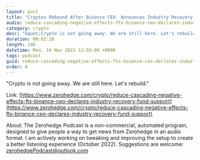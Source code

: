 ```yaml
---
layout: post
title: "Cryptos Rebound After Binance CEO  Announces Industry Recovery Fund, Calls For Regulation"
audio: reduce-cascading-negative-effects-ftx-binance-ceo-declares-industry-recovery-fund-support-0
category: crypto
desc: "&quot;Crypto is not going away. We are still here. Let's rebuild.&quot;"
duration: 00:02:26
length: 146
datetime: Mon, 14 Nov 2022 12:55:00 +0000
tags: podcast
guid: reduce-cascading-negative-effects-ftx-binance-ceo-declares-industry-recovery-fund-support-0
order: 0
---
```

&quot;Crypto is not going away. We are still here. Let's rebuild.&quot;

Link: [https://www.zerohedge.com/crypto/reduce-cascading-negative-effects-ftx-binance-ceo-declares-industry-recovery-fund-support](https://www.zerohedge.com/crypto/reduce-cascading-negative-effects-ftx-binance-ceo-declares-industry-recovery-fund-support)

About: The Zerohedge Podcast is a non-commercial, automated program, designed to give people a way to get news from Zerohedge in an audio format.  I am actively working on tweaking and improving the setup to create a better listening experience (October 2022).  Suggestions are welcome: [zerohedgePodcast@outlook.com](mailto:zerohedgePodcast@outlook.com)